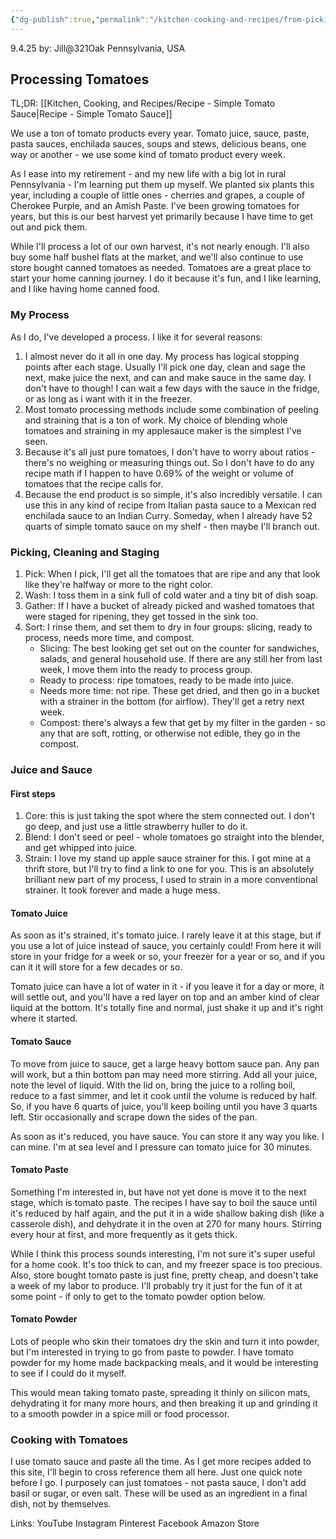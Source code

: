 ```yaml
---
{"dg-publish":true,"permalink":"/kitchen-cooking-and-recipes/from-picking-to-powder-processing-tomatoes/"}
---
```



9.4.25
by: Jill@321Oak
Pennsylvania, USA

## Processing Tomatoes

TL;DR: [[Kitchen, Cooking, and Recipes/Recipe - Simple Tomato Sauce\|Recipe - Simple Tomato Sauce]]

We use a ton of tomato products every year. Tomato juice, sauce, paste, pasta sauces, enchilada sauces, soups and stews, delicious beans, one way or another - we use some kind of tomato product every week. 

As I ease into my retirement - and my new life with a big lot in rural Pennsylvania - I'm learning put them up myself. We planted six plants this year, including a couple of little ones - cherries and grapes, a couple of Cherokee Purple, and an Amish Paste. I've been growing tomatoes for years, but this is our best harvest yet primarily because I have time to get out and pick them. 

While I'll process a lot of our own harvest, it's not nearly enough. I'll also buy some half bushel flats at the market, and we'll also continue to use store bought canned tomatoes as needed. Tomatoes are a great place to start your home canning journey. I do it because it's fun, and I like learning, and I like having home canned food.

### My Process
As I do, I've developed a process. I like it for several reasons: 
1) I almost never do it all in one day. My process has logical stopping points after each stage. Usually I'll pick one day, clean and sage the next, make juice the next, and can and make sauce in the same day. I don't have to though! I can wait a few days with the sauce in the fridge, or as long as i want with it in the freezer.
2) Most tomato processing methods include some combination of peeling and straining that is a ton of work. My choice of blending whole tomatoes and straining in my applesauce maker is the simplest I've seen.
3) Because it's all just pure tomatoes, I don't have to worry about ratios - there's no weighing or measuring things out. So I don't have to do any recipe math if I happen to have 0.69% of the weight or volume of tomatoes that the recipe calls for.
4) Because the end product is so simple, it's also incredibly versatile. I can use this in any kind of recipe from Italian pasta sauce to a Mexican red enchilada sauce to an Indian Curry. Someday, when I already have 52 quarts of simple tomato sauce on my shelf - then maybe I'll branch out. 

### Picking, Cleaning and Staging

1. Pick: When I pick, I'll get all the tomatoes that are ripe and any that look like they're halfway or more to the right color. 
2. Wash: I toss them in a sink full of cold water and a tiny bit of dish soap.
3. Gather: If I have a bucket of already picked and washed tomatoes that were staged for ripening, they get tossed in the sink too.
4. Sort: I rinse them, and set them to dry in four groups: slicing, ready to process, needs more time, and compost. 
	- Slicing: The best looking get set out on the counter for sandwiches, salads, and general household use. If there are any still her from last week, I move them into the ready to process group. 
	- Ready to process: ripe tomatoes, ready to be made into juice.
	- Needs more time: not ripe. These get dried, and then go in a bucket with a strainer in the bottom (for airflow). They'll get a retry next week.
	- Compost: there's always a few that get by my filter in the garden - so any that are soft, rotting, or otherwise not edible, they go in the compost.

### Juice and Sauce
#### First steps
1. Core: this is just taking the spot where the stem connected out. I don't go deep, and just use a little strawberry huller to do it.
2. Blend: I don't seed or peel - whole tomatoes go straight into the blender, and get whipped into juice.
3. Strain: I love my stand up apple sauce strainer for this. I got mine at a thrift store, but I'll try to find a link to one for you. This is an absolutely brilliant new part of my process, I used to strain in a more conventional strainer. It took forever and made a huge mess.

#### Tomato Juice
As soon as it's strained, it's tomato juice. I rarely leave it at this stage, but if you use a lot of juice instead of sauce, you certainly could! From here it will store in your fridge for a week or so, your freezer for a year or so, and if you can it it will store for a few decades or so.

Tomato juice can have a lot of water in it - if you leave it for a day or more, it will settle out, and you'll have a red layer on top and an amber kind of clear liquid at the bottom. It's totally fine and normal, just shake it up and it's right where it started.

#### Tomato Sauce
To move from juice to sauce, get a large heavy bottom sauce pan. Any pan will work, but a thin bottom pan may need more stirring. Add all your juice, note the level of liquid. With the lid on, bring the juice to a rolling boil, reduce to a fast simmer, and let it cook until the volume is reduced by half. So, if you have 6 quarts of juice, you'll keep boiling until you have 3 quarts left. Stir occasionally and scrape down the sides of the pan. 

As soon as it's reduced, you have sauce. You can store it any way you like. I can mine. I'm at sea level and I pressure can tomato juice for 30 minutes.

#### Tomato Paste
Something I'm interested in, but have not yet done is move it to the next stage, which is tomato paste. The recipes I have say to boil the sauce until it's reduced by half again, and the put it in a wide shallow baking dish (like a casserole dish), and dehydrate it in the oven at 270 for many hours. Stirring every hour at first, and more frequently as it gets thick.

While I think this process sounds interesting, I'm not sure it's super useful for a home cook. It's too thick to can, and my freezer space is too precious. Also, store bought tomato paste is just fine, pretty cheap, and doesn't take a week of my labor to produce. I'll probably try it just for the fun of it at some point - if only to get to the tomato powder option below.

#### Tomato Powder
Lots of people who skin their tomatoes dry the skin and turn it into powder, but I'm interested in trying to go from paste to powder. I have tomato powder for my home made backpacking meals, and it would be interesting to see if I could do it myself. 

This would mean taking tomato paste, spreading it thinly on silicon mats, dehydrating it for many more hours, and then breaking it up and grinding it to a smooth powder in a spice mill or food processor.

### Cooking with Tomatoes
I use tomato sauce and paste all the time. As I get more recipes added to this site, I'll begin to cross reference them all here. Just one quick note before I go. I purposely can just tomatoes - not pasta sauce, I don't add basil or sugar, or even salt. These will be used as an ingredient in a final dish, not by themselves.

Links:
YouTube
Instagram
Pinterest
Facebook
Amazon Store

